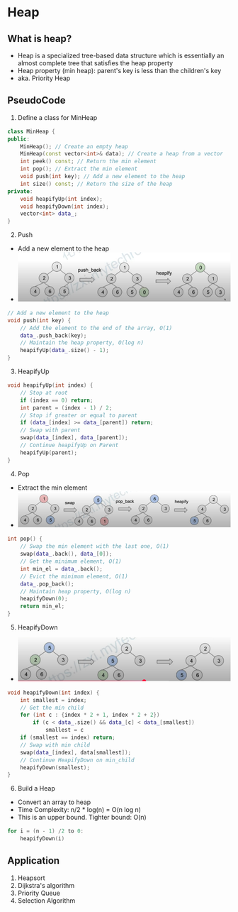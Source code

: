 # Heap
## What is heap?
* Heap is a specialized tree-based data structure which is essentially an almost complete tree that satisfies the heap property
* Heap property (min heap): parent's key is less than the children's key
* aka. Priority Heap

## PseudoCode
1. Define a class for MinHeap
```C++
class MinHeap {
public:
    MinHeap(); // Create an empty heap
    MinHeap(const vector<int>& data); // Create a heap from a vector
    int peek() const; // Return the min element
    int pop(); // Extract the min element
    void push(int key); // Add a new element to the heap
    int size() const; // Return the size of the heap
private:
    void heapifyUp(int index);
    void heapifyDown(int index);
    vector<int> data_;
}
```

2. Push
* Add a new element to the heap
* ![Heap Push Visualization](../Src/MinHeapPush.png)
```C++
// Add a new element to the heap
void push(int key) {
    // Add the element to the end of the array, O(1)
    data_.push_back(key);
    // Maintain the heap property, O(log n)
    heapifyUp(data_.size() - 1);
}
```

3. HeapifyUp
```C++
void heapifyUp(int index) {
    // Stop at root
    if (index == 0) return;
    int parent = (index - 1) / 2;
    // Stop if greater or equal to parent
    if (data_[index] >= data_[parent]) return;
    // Swap with parent
    swap(data_[index], data_[parent]);
    // Continue heapifyUp on Parent
    heapifyUp(parent);
}
```
4. Pop
* Extract the min element
* ![Heap Pop Visualization](../Src/MinHeapPop.png)
```C++
int pop() {
    // Swap the min element with the last one, O(1)
    swap(data_.back(), data_[0]);
    // Get the minimum element, O(1)
    int min_el = data_.back();
    // Evict the minimum element, O(1)
    data_.pop_back();
    // Maintain heap property, O(log n)
    heapifyDown(0);
    return min_el;
}
```

5. HeapifyDown
* ![Heap HeapifyDown Visualization](../Src/MinHeapHeapifyDown.png)
```C++
void heapifyDown(int index) {
    int smallest = index;
    // Get the min child
    for (int c : {index * 2 + 1, index * 2 + 2})
        if (c < data_.size() && data_[c] < data_[smallest]) 
            smallest = c
    if (smallest == index) return;
    // Swap with min child
    swap(data_[index], data[smallest]);
    // Continue HeapifyDown on min_child
    heapifyDown(smallest);
}
```

6. Build a Heap
* Convert an array to heap
* Time Complexity: n/2 * log(n) = O(n log n)
* This is an upper bound. Tighter bound: O(n)
```C++
for i = (n - 1) /2 to 0:
    heapifyDown(i)
```

## Application
1. Heapsort
2. Dijkstra's algorithm
3. Priority Queue
4. Selection Algorithm